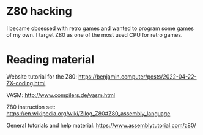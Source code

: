 # Z80 hacking

I became obsessed with retro games and wanted to program some games of my own. I target Z80 as one of the most used CPU for retro games.

# Reading material

Website tutorial for the Z80: https://benjamin.computer/posts/2022-04-22-ZX-coding.html

VASM: http://www.compilers.de/vasm.html

Z80 instruction set: https://en.wikipedia.org/wiki/Zilog_Z80#Z80_assembly_language

General tutorials and help material: https://www.assemblytutorial.com/z80/
